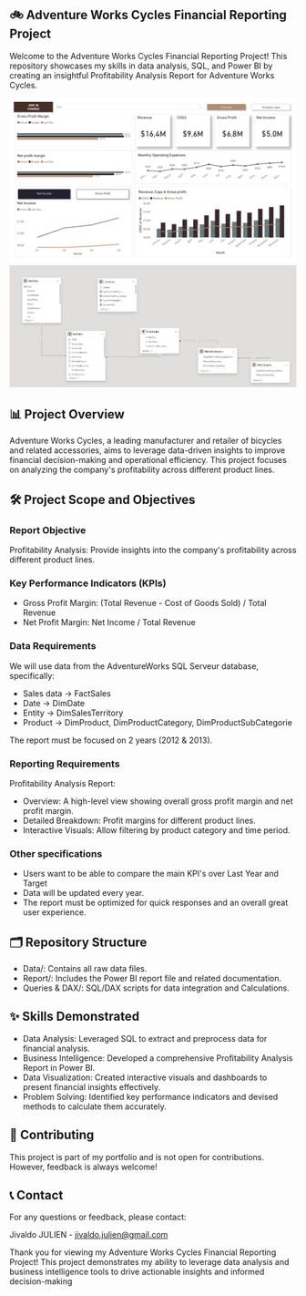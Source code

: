 ## 🚲 Adventure Works Cycles Financial Reporting Project
Welcome to the Adventure Works Cycles Financial Reporting Project! This repository showcases my skills in data analysis, SQL, and Power BI by creating an insightful Profitability Analysis Report for Adventure Works Cycles.

![Overview](Report/Overview.png)
![Overview](Report/Data_Model.png)

## 📊 Project Overview
Adventure Works Cycles, a leading manufacturer and retailer of bicycles and related accessories, aims to leverage data-driven insights to improve financial decision-making and operational efficiency. This project focuses on analyzing the company's profitability across different product lines.

## 🛠️ Project Scope and Objectives
### Report Objective
Profitability Analysis: Provide insights into the company's profitability across different product lines.

### Key Performance Indicators (KPIs)
- Gross Profit Margin: (Total Revenue - Cost of Goods Sold) / Total Revenue
- Net Profit Margin: Net Income / Total Revenue

### Data Requirements
We will use data from the AdventureWorks SQL Serveur database, specifically:

- Sales data -> FactSales
- Date -> DimDate
- Entity -> DimSalesTerritory
- Product -> DimProduct, DimProductCategory, DimProductSubCategorie

The report must be focused on 2 years (2012 & 2013).

### Reporting Requirements
Profitability Analysis Report:
- Overview: A high-level view showing overall gross profit margin and net profit margin.
- Detailed Breakdown: Profit margins for different product lines.
- Interactive Visuals: Allow filtering by product category and time period.

### Other specifications
- Users want to be able to compare the main KPI's over Last Year and Target
- Data will be updated every year.
- The report must be optimized for quick responses and an overall great user experience.

## 🗂️ Repository Structure
- Data/: Contains all raw data files.
- Report/: Includes the Power BI report file and related documentation.
- Queries & DAX/: SQL/DAX scripts for data integration and Calculations.

## ✨ Skills Demonstrated
- Data Analysis: Leveraged SQL to extract and preprocess data for financial analysis.
- Business Intelligence: Developed a comprehensive Profitability Analysis Report in Power BI.
- Data Visualization: Created interactive visuals and dashboards to present financial insights effectively.
- Problem Solving: Identified key performance indicators and devised methods to calculate them accurately.

## 🤝 Contributing
This project is part of my portfolio and is not open for contributions. However, feedback is always welcome!

## 📞 Contact
For any questions or feedback, please contact:

Jivaldo JULIEN - jivaldo.julien@gmail.com

Thank you for viewing my Adventure Works Cycles Financial Reporting Project! This project demonstrates my ability to leverage data analysis and business intelligence tools to drive actionable insights and informed decision-making
